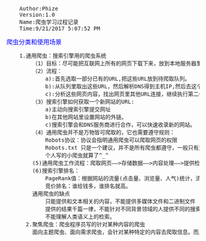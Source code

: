 <pre>
	Author:Phize
	Version:1.0
	Name:爬虫学习过程记录
	Time:9/21/2017 5:07:52 PM 
</pre>
<font color=blue size=3>爬虫分类和使用场景</font><br/>
<pre>
	1.通用爬虫：搜索引擎用的爬虫系统
		（1）目标：尽可能把互联网上所有的网页下载下来，放到本地服务器里形成备份，再对这些网页做相关处理(提取关键字、去掉广告),最后提供一个用户搜索索引
		（2）流程：
			a):首先选取一部分已有的URL,把这些URL放到待爬取队列。
			b):从队列里取出这些URL，然后解析DNS得到主机IP,然后去这个IP对应的服务器，之后把这个爬过的URL放入已爬取队列。
			c):分析这些网页内容，找出网页里其他URL连接，继续执行第二步,直到终止。
		（3）搜索引擎如何获取一个新网站的URL:
			a)主动向搜索引擎提交网址
			b)在其他网站里设置网站的外链。
			c)搜索引擎会和DNS服务商进行合作，可以快速收录新的网站。
		（4）通用爬虫并不是万物皆可爬取的，它也需要遵守规则：
			Robots协议：协议会指明通用爬虫可以爬取网页的权限
			Robots.txt 只是一个建议，并不是所有爬虫都遵守，一般只有大型的搜索引擎爬虫需要遵守。
			个人写的小爬虫就算了^_^
		(5)通用爬虫工作流程：爬取网页——>存储数据——>内容处理——>提供检索/排名服务。
		(6)搜索引擎排名：
			PageRank值：根据网站的流量(点击量、浏览量、人气)统计，流量越高，网站越贵。
			竞价排名：谁给钱多，谁排名就高。
	    通用爬虫的缺点
			只能提供和文本相关的内容，不能提供多媒体文件和二进制文件
			提供的结果千篇一律，不能针对不同背景领域的人提供不同的搜索结果。
			不能理解人类语义上的检索。	
	  2.聚焦爬虫：爬虫程序员写的针对某种内容的爬虫
		面向主题爬虫、面向需求爬虫，会针对某种特定的内容去爬取信息。而且会保证内容信息和需求尽可能相关。
</pre><br/>

